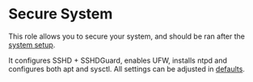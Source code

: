 # Secure System

This role allows you to secure your system, and should be ran after the [system setup](../setup-system).

It configures SSHD + SSHDGuard, enables UFW, installs ntpd and configures both apt and sysctl.
All settings can be adjusted in [defaults](./defaults/main.yml).